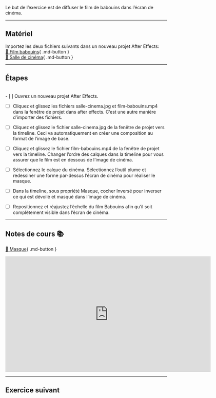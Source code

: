 

 Le but de l’exercice est de diffuser le film de babouins dans l’écran de cinéma.   
***  


## Matériel
Importez les deux fichiers suivants dans un nouveau projet After Effects:   
[📁 Film babouins](https://cmontmorency365.sharepoint.com/:v:/s/TIM-582214-Animation2d77/ERvyKx9xbeZBkCSkA-xCDVgBmz7Qx2y2PuZW1A0n2Z_7Vw?e=xdILtv){ .md-button }   <br>
[📁 Salle de cinéma](https://cmontmorency365.sharepoint.com/:i:/s/TIM-582214-Animation2d77/EbzBWKa56mtKnPEQwpOU94sBZlcaABWtU5FSPqQz1su0ug?e=IliDzL){ .md-button }   <br>

***  


## Étapes
<br>- [ ] Ouvrez un nouveau projet After Effects.
- [ ] Cliquez et glissez les fichiers salle-cinema.jpg et film-babouins.mp4 dans la fenêtre de projet dans after effects. C’est une autre manière d’importer des fichiers.
- [ ] Cliquez et glissez le fichier salle-cinema.jpg de la fenêtre de projet vers la timeline. Ceci va automatiquement en créer une composition au format de l’image de base.
- [ ] Cliquez et glissez le fichier film-babouins.mp4 de la fenêtre de projet vers la timeline. Changer l’ordre des calques dans la timeline pour vous assurer que le film est en dessous de l’image de cinéma.
- [ ] Sélectionnez le calque du cinéma. Sélectionnez l’outil plume et redessiner une forme par-dessus l’écran de cinéma pour réaliser le masque.
- [ ] Dans la timeline, sous propriété Masque, cocher Inversé pour inverser ce qui est dévoilé et masqué dans l’image de cinéma.
- [ ] Repositionnez et réajustez l’échelle du film Babouins afin qu’il soit complètement visible dans l’écran de cinéma.


***  


## Notes de cours 📚
[📁 Masque](https://cmontmorency365.sharepoint.com/:v:/s/TIM-582214-Animation2d77/EYyhwkByNIdBlxmqi1SU_WwBWgllOZVpAFtPxtrccaIGsg?e=vsgK6D){ .md-button }   <br>   
<iframe src="https://cmontmorency365.sharepoint.com/sites/TIM-582214-Animation2d77/_layouts/15/embed.aspx?UniqueId=40c2a18c-3472-4187-9719-aa8b5494fd6c&embed=%7B%22ust%22%3Atrue%2C%22hv%22%3A%22CopyEmbedCode%22%7D&referrer=StreamWebApp&referrerScenario=EmbedDialog.Create" width="640" height="360" frameborder="0" scrolling="no" allowfullscreen title="01_masque.mov"></iframe>

***  
## Exercice suivant
<exercice href="../04_masque"></exercice>   